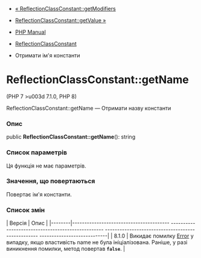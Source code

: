 - [«
ReflectionClassConstant::getModifiers](reflectionclassconstant.getmodifiers.md)
- [ReflectionClassConstant::getValue
»](reflectionclassconstant.getvalue.md)

- [PHP Manual](index.md)
- [ReflectionClassConstant](class.reflectionclassconstant.md)
- Отримати ім'я константи

# ReflectionClassConstant::getName

(PHP 7 \>u003d 7.1.0, PHP 8)

ReflectionClassConstant::getName — Отримати назву константи

### Опис

public **ReflectionClassConstant::getName**(): string

### Список параметрів

Ця функція не має параметрів.

### Значення, що повертаються

Повертає ім'я константи.

### Список змін

| Версія | Опис |
|--------|---------------------------------------- -------------------------------------------------- -------------------------------------------------- ----------------------------|
| 8.1.0 | Викидає помилку [Error](class.error.md) у випадку, якщо властивість name не була ініціалізована. Раніше, у разі виникнення помилки, метод повертав **`false`**. |
